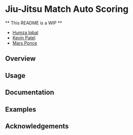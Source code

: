 # Jiu-Jitsu Match Auto Scoring
** This README is a WIP **
- [Humza Iqbal](mailto://humza.iqbal@mail.utoronto.ca)
- [Kevin Patel](mailto://kevinb.patel@mail.utoronto.ca)
- [Mars Ponce](mailto://poncema2.mail.utoronto.ca)

## Overview

## Usage

## Documentation

## Examples

## Acknowledgements
